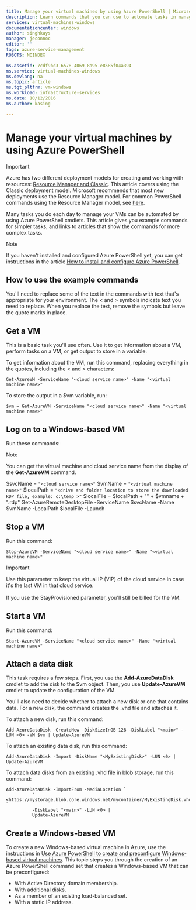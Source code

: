 ```yaml
---
title: Manage your virtual machines by using Azure PowerShell | Microsoft Docs
description: Learn commands that you can use to automate tasks in managing your virtual machines.
services: virtual-machines-windows
documentationcenter: windows
author: singhkays
manager: jeconnoc
editor: ''
tags: azure-service-management
ROBOTS: NOINDEX

ms.assetid: 7cdf9bd3-6578-4069-8a95-e8585f04a394
ms.service: virtual-machines-windows
ms.devlang: na
ms.topic: article
ms.tgt_pltfrm: vm-windows
ms.workload: infrastructure-services
ms.date: 10/12/2016
ms.author: kasing

---
```

# Manage your virtual machines by using Azure PowerShell
> [!IMPORTANT] 
> Azure has two different deployment models for creating and working with resources: [Resource Manager and Classic](../../../resource-manager-deployment-model.md). This article covers using the Classic deployment model. Microsoft recommends that most new deployments use the Resource Manager model. For common PowerShell commands using the Resource Manager model, see [here](../../virtual-machines-windows-ps-common-ref.md?toc=%2fazure%2fvirtual-machines%2fwindows%2ftoc.json).

Many tasks you do each day to manage your VMs can be automated by using Azure PowerShell cmdlets. This article gives you example commands for simpler tasks, and links to articles that show the commands for more complex tasks.

> [!NOTE]
> If you haven't installed and configured Azure PowerShell yet, you can get instructions in the article [How to install and configure Azure PowerShell](/powershell/azure/overview).
> 
> 

## How to use the example commands
You'll need to replace some of the text in the commands with text that's appropriate for your environment. The < and > symbols indicate text you need to replace. When you replace the text, remove the symbols but leave the quote marks in place.

## Get a VM
This is a basic task you'll use often. Use it to get information about a VM, perform tasks on a VM, or get output to store in a variable.

To get information about the VM, run this command, replacing everything in the quotes, including the < and > characters:

    Get-AzureVM -ServiceName "<cloud service name>" -Name "<virtual machine name>"

To store the output in a $vm variable, run:

    $vm = Get-AzureVM -ServiceName "<cloud service name>" -Name "<virtual machine name>"

## Log on to a Windows-based VM
Run these commands:

> [!NOTE]
> You can get the virtual machine and cloud service name from the display of the **Get-AzureVM** command.
> 
> $svcName = `"<cloud service name>"`
> $vmName = `"<virtual machine name>"`
> $localPath = `"<drive and folder location to store the downloaded RDP file, example: c:\temp >"`
> $localFile = $localPath + "\" + $vmname + ".rdp"
> Get-AzureRemoteDesktopFile -ServiceName $svcName -Name $vmName -LocalPath $localFile -Launch
> 
> 

## Stop a VM
Run this command:

    Stop-AzureVM -ServiceName "<cloud service name>" -Name "<virtual machine name>"

> [!IMPORTANT]
> Use this parameter to keep the virtual IP (VIP) of the cloud service in case it's the last VM in that cloud service. <br><br> If you use the StayProvisioned parameter, you'll still be billed for the VM.
> 
> 

## Start a VM
Run this command:

    Start-AzureVM -ServiceName "<cloud service name>" -Name "<virtual machine name>"

## Attach a data disk
This task requires a few steps. First, you use the ****Add-AzureDataDisk**** cmdlet to add the disk to the $vm object. Then, you use **Update-AzureVM** cmdlet to update the configuration of the VM.

You'll also need to decide whether to attach a new disk or one that contains data. For a new disk, the command creates the .vhd file and attaches it.

To attach a new disk, run this command:

    Add-AzureDataDisk -CreateNew -DiskSizeInGB 128 -DiskLabel "<main>" -LUN <0> -VM $vm | Update-AzureVM

To attach an existing data disk, run this command:

    Add-AzureDataDisk -Import -DiskName "<MyExistingDisk>" -LUN <0> | Update-AzureVM

To attach data disks from an existing .vhd file in blob storage, run this command:

    Add-AzureDataDisk -ImportFrom -MediaLocation `
              "<https://mystorage.blob.core.windows.net/mycontainer/MyExistingDisk.vhd>" `
              -DiskLabel "<main>" -LUN <0> |
              Update-AzureVM

## Create a Windows-based VM
To create a new Windows-based virtual machine in Azure, use the instructions in
[Use Azure PowerShell to create and preconfigure Windows-based virtual machines](create-powershell.md). This topic steps you through the creation of an Azure PowerShell command set that creates a Windows-based VM that can be preconfigured:

* With Active Directory domain membership.
* With additional disks.
* As a member of an existing load-balanced set.
* With a static IP address.

